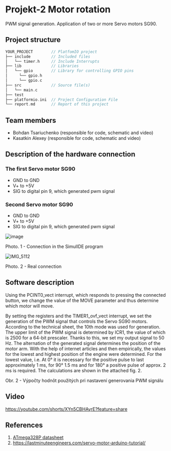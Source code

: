 # Projekt-2 Motor rotation

PWM signal generation. Application of two or more Servo motors SG90.

## Project structure

   ```c
   YOUR_PROJECT        // PlatfomIO project
   ├── include         // Included files
   │   └── timer.h     // Include Interrupts
   ├── lib             // Libraries
   │   └── gpio        // Library for controlling GPIO pins
   │     └── gpio.h
   │     └── gpio.c                   
   ├── src             // Source file(s)
   │   └── main.c
   ├── test     
   ├── platformio.ini  // Project Configuration File
   └── report.md       // Report of this project
   ```

## Team members

* Bohdan Tsariuchenko (responsible for code, schematic and video)
* Kasatkin Alexey (responsible for code, schematic and video)

## Description of the hardware connection
### The first Servo motor SG90
* GND to GND
* V+ to +5V
* SIG to digital pin 9, which generated pwm signal

### Second Servo motor SG90
* GND to GND
* V+ to +5V
* SIG to digital pin 9, which generated pwm signal

![image](https://user-images.githubusercontent.com/99403641/207333823-ff0152bc-980c-4dc5-b27e-08ee8bdcb350.png)


Photo. 1 - Connection in the SimulIDE program

![IMG_5112](https://user-images.githubusercontent.com/99403641/207384070-fdf339b7-17d1-48d1-ab74-e6aeb7e71be6.jpg)

Photo. 2 - Real connection 

## Software description

Using the PCINT0_vect interrupt, which responds to pressing the connected button, we change the value of the MOVE parameter and thus determine which motor will move.

By setting the registers and the TIMER1_ovf_vect interrupt, we set the generation of the PWM signal that controls the Servo SG90 motors. According to the technical sheet, the 10th mode was used for generation. The upper limit of the PWM signal is determined by ICR1, the value of which is 2500 for a 64-bit prescaler. Thanks to this, we set my output signal to 50 Hz. The alternation of the generated signal determines the position of the motor arm. With the help of internet articles and then empirically, the values for the lowest and highest position of the engine were determined. For the lowest value, i.e. At 0° it is necessary for the positive pulse to last approximately 1 ms, for 90° 1.5 ms and for 180° a positive pulse of approx. 2 ms is required. The calculations are shown in the attached fig. 2.

Obr. 2 - Výpočty hodnôt použitých pri nastavení generovania PWM signálu

## Video
https://youtube.com/shorts/XYn5CBHAyrE?feature=share

## References

1. [ATmega328P datasheet](https://ww1.microchip.com/downloads/aemDocuments/documents/MCU08/ProductDocuments/DataSheets/ATmega48A-PA-88A-PA-168A-PA-328-P-DS-DS40002061B.pdf)
2. https://lastminuteengineers.com/servo-motor-arduino-tutorial/

